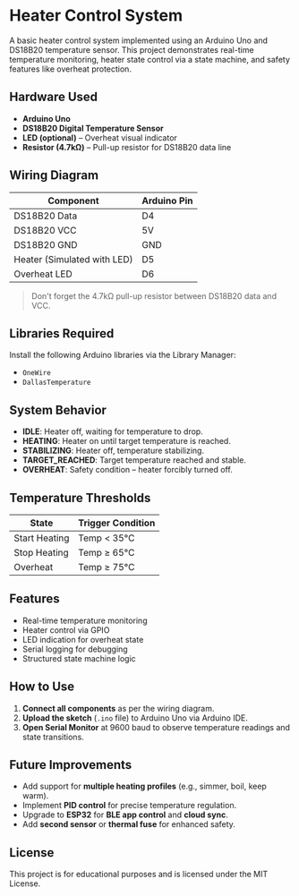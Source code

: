 
# Heater Control System

A basic heater control system implemented using an Arduino Uno and DS18B20 temperature sensor. This project demonstrates real-time temperature monitoring, heater state control via a state machine, and safety features like overheat protection.

## Hardware Used

- **Arduino Uno**
- **DS18B20 Digital Temperature Sensor**
- **LED (optional)** – Overheat visual indicator
- **Resistor (4.7kΩ)** – Pull-up resistor for DS18B20 data line

## Wiring Diagram

| Component      | Arduino Pin |
|----------------|-------------|
| DS18B20 Data   | D4          |
| DS18B20 VCC    | 5V          |
| DS18B20 GND    | GND         |
| Heater (Simulated with LED) | D5 |
| Overheat LED   | D6          |

> Don't forget the 4.7kΩ pull-up resistor between DS18B20 data and VCC.

## Libraries Required

Install the following Arduino libraries via the Library Manager:
- `OneWire`
- `DallasTemperature`

## System Behavior

- **IDLE**: Heater off, waiting for temperature to drop.
- **HEATING**: Heater on until target temperature is reached.
- **STABILIZING**: Heater off, temperature stabilizing.
- **TARGET_REACHED**: Target temperature reached and stable.
- **OVERHEAT**: Safety condition – heater forcibly turned off.

## Temperature Thresholds

| State              | Trigger Condition       |
|--------------------|-------------------------|
| Start Heating      | Temp < 35°C             |
| Stop Heating       | Temp ≥ 65°C             |
| Overheat           | Temp ≥ 75°C             |

## Features

- Real-time temperature monitoring
- Heater control via GPIO
- LED indication for overheat state
- Serial logging for debugging
- Structured state machine logic

## How to Use

1. **Connect all components** as per the wiring diagram.
2. **Upload the sketch** (`.ino` file) to Arduino Uno via Arduino IDE.
3. **Open Serial Monitor** at 9600 baud to observe temperature readings and state transitions.

## Future Improvements

- Add support for **multiple heating profiles** (e.g., simmer, boil, keep warm).
- Implement **PID control** for precise temperature regulation.
- Upgrade to **ESP32** for **BLE app control** and **cloud sync**.
- Add **second sensor** or **thermal fuse** for enhanced safety.


## License

This project is for educational purposes and is licensed under the MIT License.
